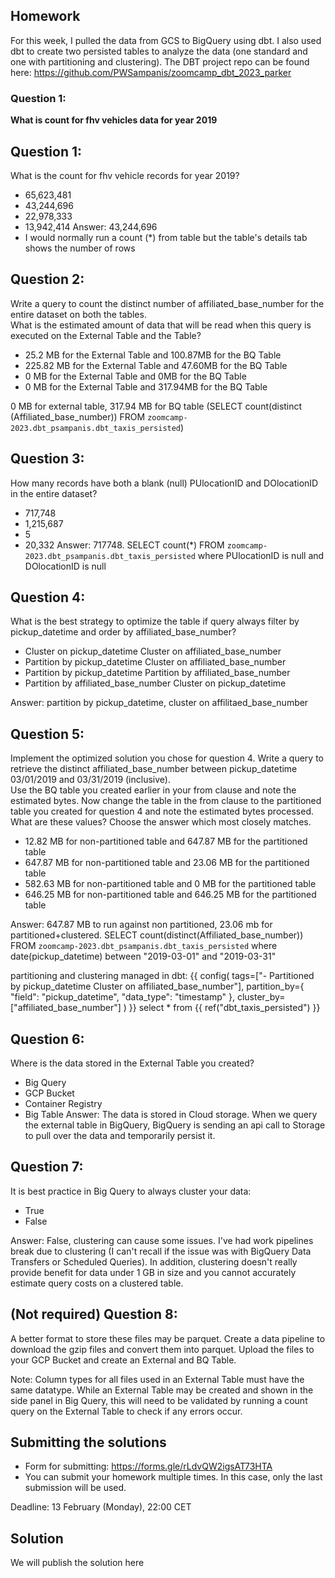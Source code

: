 ## Homework
For this week, I pulled the data from GCS to BigQuery using dbt. I also used dbt to create two persisted tables to analyze the data (one standard and one with partitioning and clustering). The DBT project repo can be found here: 
https://github.com/PWSampanis/zoomcamp_dbt_2023_parker

### Question 1: 
**What is count for fhv vehicles data for year 2019**  


## Question 1:
What is the count for fhv vehicle records for year 2019?
- 65,623,481
- 43,244,696
- 22,978,333
- 13,942,414
Answer: 43,244,696
- I would normally run a count (*) from table but the table's details tab shows the number of rows


## Question 2:
Write a query to count the distinct number of affiliated_base_number for the entire dataset on both the tables.</br> 
What is the estimated amount of data that will be read when this query is executed on the External Table and the Table?

- 25.2 MB for the External Table and 100.87MB for the BQ Table
- 225.82 MB for the External Table and 47.60MB for the BQ Table
- 0 MB for the External Table and 0MB for the BQ Table
- 0 MB for the External Table and 317.94MB for the BQ Table 

0 MB for external table, 317.94 MB for BQ table (SELECT count(distinct (Affiliated_base_number)) FROM `zoomcamp-2023.dbt_psampanis.dbt_taxis_persisted`)



## Question 3:
How many records have both a blank (null) PUlocationID and DOlocationID in the entire dataset?
- 717,748
- 1,215,687
- 5
- 20,332
Answer: 717748. SELECT count(*) FROM `zoomcamp-2023.dbt_psampanis.dbt_taxis_persisted` 
where  PUlocationID is null and DOlocationID is null

## Question 4:
What is the best strategy to optimize the table if query always filter by pickup_datetime and order by affiliated_base_number?
- Cluster on pickup_datetime Cluster on affiliated_base_number
- Partition by pickup_datetime Cluster on affiliated_base_number
- Partition by pickup_datetime Partition by affiliated_base_number
- Partition by affiliated_base_number Cluster on pickup_datetime

Answer: partition by pickup_datetime, cluster on affilitaed_base_number

## Question 5:
Implement the optimized solution you chose for question 4. Write a query to retrieve the distinct affiliated_base_number between pickup_datetime 03/01/2019 and 03/31/2019 (inclusive).</br> 
Use the BQ table you created earlier in your from clause and note the estimated bytes. Now change the table in the from clause to the partitioned table you created for question 4 and note the estimated bytes processed. What are these values? Choose the answer which most closely matches.
- 12.82 MB for non-partitioned table and 647.87 MB for the partitioned table
- 647.87 MB for non-partitioned table and 23.06 MB for the partitioned table
- 582.63 MB for non-partitioned table and 0 MB for the partitioned table
- 646.25 MB for non-partitioned table and 646.25 MB for the partitioned table

Answer: 647.87 MB to run against non partitioned, 23.06 mb for partitioned+clustered. SELECT count(distinct(Affiliated_base_number)) FROM `zoomcamp-2023.dbt_psampanis.dbt_taxis_persisted` where date(pickup_datetime) between "2019-03-01" and "2019-03-31"

partitioning and clustering managed in dbt:
{{ config(
   tags=["- Partitioned by pickup_datetime Cluster on affiliated_base_number"],
   partition_by={
       "field": "pickup_datetime",
       "data_type": "timestamp"
   },
   cluster_by=["affiliated_base_number"]
) }}
select * from {{ ref("dbt_taxis_persisted") }}

## Question 6: 
Where is the data stored in the External Table you created?

- Big Query
- GCP Bucket
- Container Registry
- Big Table
Answer: The data is stored in Cloud storage. When we query the external table in BigQuery, BigQuery is sending an api call to Storage to pull over the data and temporarily persist it.

## Question 7:
It is best practice in Big Query to always cluster your data:
- True
- False

Answer: False, clustering can cause some issues. I've had work pipelines break due to clustering (I can't recall if the issue was with BigQuery Data Transfers or Scheduled Queries). In addition, clustering doesn't really provide benefit for data under 1 GB in size and you cannot accurately estimate query costs on a clustered table. 


## (Not required) Question 8:
A better format to store these files may be parquet. Create a data pipeline to download the gzip files and convert them into parquet. Upload the files to your GCP Bucket and create an External and BQ Table. 


Note: Column types for all files used in an External Table must have the same datatype. While an External Table may be created and shown in the side panel in Big Query, this will need to be validated by running a count query on the External Table to check if any errors occur. 
 
## Submitting the solutions

* Form for submitting: https://forms.gle/rLdvQW2igsAT73HTA
* You can submit your homework multiple times. In this case, only the last submission will be used. 

Deadline: 13 February (Monday), 22:00 CET


## Solution

We will publish the solution here